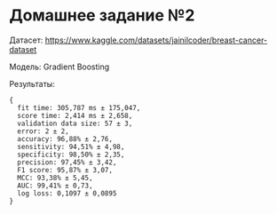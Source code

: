 # Домашнее задание №2

Датасет: https://www.kaggle.com/datasets/jainilcoder/breast-cancer-dataset

Модель: Gradient Boosting

Результаты:
```
{
  fit time: 305,787 ms ± 175,047,
  score time: 2,414 ms ± 2,658,
  validation data size: 57 ± 3,
  error: 2 ± 2,
  accuracy: 96,88% ± 2,76,
  sensitivity: 94,51% ± 4,98,
  specificity: 98,50% ± 2,35,
  precision: 97,45% ± 3,42,
  F1 score: 95,87% ± 3,07,
  MCC: 93,38% ± 5,45,
  AUC: 99,41% ± 0,73,
  log loss: 0,1097 ± 0,0895
}
```
